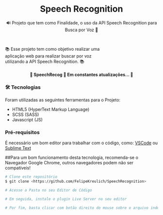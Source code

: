 <h1 align="center">Speech Recognition</h1>

<p align="center">🔊 Projeto que tem como Finalidade, o uso da API Speech Recognition para Busca por Voz 🚀</p>

<br>

<p align="left">
  📚 Esse projeto tem como objetivo realizar uma 
  <br>
  aplicação web para realizar buscar por voz
  <br>
  utilizando a API Speech Recognition. 📚
</p>

<h4 align="center"> 
	🚧  SpeechRecog 🚀 Em constantes atualizações...  🚧
</h4>

### 🛠 Tecnologias

Foram utilizadas as seguintes ferramentas para o Projeto:

- HTML5 (HyperText Markup Language)
- SCSS (SASS)
- Javascript (JS)

### Pré-requisitos

É necessário um bom editor para trabalhar com o código, como: [VSCode](https://code.visualstudio.com/) ou [Sublime Text](https://www.sublimetext.com/)

##Para um bom funcionamento desta tecnologia, recomenda-se o Navegador Google Chrome, outros navegadores podem não ser compatíveis!

```bash
# Clone este repositório
$ git clone <https://github.com/FelipeKreulich/SpeechRecognition>

# Acesse a Pasta no seu Editor de Código

# Em seguida, instale o plugin Live Server no seu editor

# Por fim, basta clicar com botão direito do mouse sobre o arquivo index.html e abrir com live server
```
